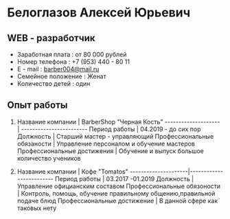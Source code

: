 # Белоглазов Алексей Юрьевич
## WEB - разработчик

* Заработная плата : от 80 000 рублей
* Номер телефона : +7 (953) 440 - 80 11
* E - mail : barber004@mail.ru
* Семейное положение : Женат
* Количество детей : один

## Опыт работы

1. Название компании |      BarberShop "Черная Кость"
-------------------- | ------------------------
Период работы        |     04.2019 - до сих пор
Должность            | Старший мастер - управляющий
Профессиональные обязаности |  Управление персоналом и обучение мастеров
Профессиональные достижения | Обучение и выпуск большое количество учеников

2. Название компании |        Кофе "Tomatos"
---------------------|-------------------------
Период работы        |       03.2017 -01.2019
Должность            |   Управление официанским составом 
Профессиональные обязоности |  Контроль, помощь, обучение правильному общению,правильной подаче блюд
Профессиональные достижение | В данной сфере как таковых нету


